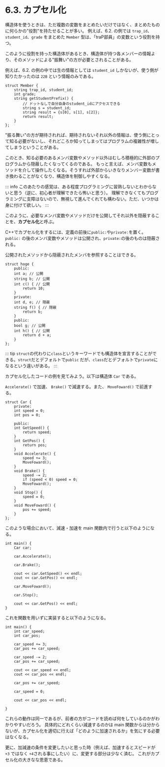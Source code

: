# 6.3. カプセル化

構造体を使うときは、ただ複数の変数をまとめたいだけではなく、まとめたものに何らかの"役割"を持たせることが多い。
例えば、6.2. の例では `trap_id`、`student_id`、`grade` をまとめた `Member` 型は、「traP部員」の変数という役割を持つ。

このように役割を持った構造体があるとき、構造体が持つ各メンバーの情報より、そのメソッドによる"振舞い"の方が必要とされることがある。

例えば、6.2. の例の中では生の情報としては `student_id` しかないが、使う側が知りたかったのは `22B` という情報のみである。

```cpp:line-numbers
struct Member {
    string trap_id, student_id;
    int grade;
    string getStudentPrefix() {
        // ドットなしで自分自身のstudent_idにアクセスできる
        string s = student_id;
        string result = {s[0], s[1], s[2]};
        return result;
    }
};
```

"振る舞い"の方が期待されれば、期待されないそれ以外の情報は、使う側にとって知る必要がないし、それどころか知ってしまってはプログラムの複雑性が増してしまうということがある。

このとき、知る必要のあるメンバ変数やメソッド以外はむしろ積極的に外部のプログラムから隠蔽したくなってくるのである。
もっと言えば、メンバ変数もメソッドを介して操作したくなる。そうすれば外部からいきなりメンバー変数が書き換わることがなくなり、構造体を制御しやすくなる。

::: info
このあたりの感覚は、ある程度プログラミングに習熟しないとわからないと思う（逆に、初心者が理解できたら怖いと思う）。
理解できなくてもプログラミングに支障はないので、無視して進んでくれても構わない。ただ、いつかは身に付けて欲しい。
:::

このように、必要なメンバ変数やメソッドだけを公開してそれ以外を隠蔽することを、**カプセル化**と呼ぶ。

C++でカプセル化をするには、定義の前後に`public:`や`private:`を置く。
`public:` の後のメンバ変数やメソッドは公開され、`private:`の後のものは隠蔽される。

公開されたメソッドから隠蔽されたメンバを参照することはできる。

```cpp:line-numbers
struct hoge {
    public:
    int a; // 公開
    string b; // 公開
    int c() { // 公開
        return 10;
    }
    private:
    int d, e; // 隠蔽
    string f() { // 隠蔽
        return b;
    }
    public:
    bool g; // 公開
    int h() { // 公開
        return d + a;
    }
};
```

::: tip
`struct`の代わりに`class`というキーワードでも構造体を宣言することができる。`struct`だとデフォルトで`public`
だが、`class`だとデフォルトで`private`になるという違いがある。
:::

カプセル化したコードの例を見てみよう。以下は構造体 `Car` である。

`Accelerate()` で加速、 `Brake()` で減速する。また、 `MoveFoward()` で前進する。

```cpp:line-numbers
struct Car {
    private:
    int speed = 0;
    int pos = 0;

    public:
    int GetSpeed() {
        return speed;
    }
    int GetPos() {
        return pos;
    }
    void Accelerate() {
        speed += 3;
        MoveFoward();
    }
    void Brake() {
        speed -= 2;
        if (speed < 0) speed = 0;
        MoveFoward();
    }
    void Stop() {
        speed = 0;
    }
    void MoveFoward() {
        pos += speed;
    }
};
```

このような場合において、減速・加速を main 関数内で行うと以下のようになる。

```cpp:line-numbers
int main() {
    Car car;

    car.Accelerate();

    car.Brake();

    cout << car.GetSpeed() << endl;
    cout << car.GetPos() << endl;

    car.MoveFoward();

    car.Stop();

    cout << car.GetPos() << endl;    
}
```

これを関数を用いずに実装すると以下のようになる。

```cpp:line-numbers
int main() {
    int car_speed;
    int car_pos;

    car_speed += 3;
    car_pos += car_speed;

    car_speed -= 2;
    car_pos += car_speed;

    cout << car_speed << endl;
    cout << car_pos << endl;

    car_pos += car_speed;

    car_speed = 0;

    cout << car_pos << endl;

}
```

これらの動作は同一であるが、前者の方がコードを読めば何をしているのかがわかりやすいだろう。
具体的にどれくらい減速するのかは main 関数からは分からないが、カプセル化を適切に行えば「どのように加速されるか」を気にする必要はなくなる。

更に、加減速の条件を変更したいと思った時（例えば、加速するとスピードが `+3` ではなく `+4`される事にしたい）に、変更する部分は少なく済む。
これがカプセル化の大きなな恩恵である。
